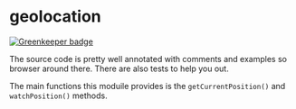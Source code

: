 geolocation
===

[![Greenkeeper badge](https://badges.greenkeeper.io/clarkbw/fx-sdk-geolocation.svg)](https://greenkeeper.io/)

The source code is pretty well annotated with comments and examples so browser around there.  There are also tests to help you out.

The main functions this moduile provides is the `getCurrentPosition()` and `watchPosition()` methods.
